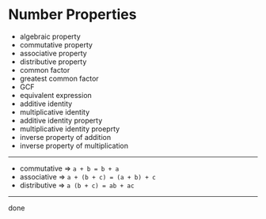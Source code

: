 # Number Properties

- algebraic property
- commutative property
- associative property
- distributive property
- common factor
- greatest common factor
- GCF
- equivalent expression
- additive identity
- multiplicative identity
- additive identity property
- multiplicative identity proeprty
- inverse property of addition
- inverse property of multiplication

***

- commutative => `a + b = b + a`
- associative => `a + (b + c) = (a + b) + c`
- distributive => `a (b + c) = ab + ac`

***

done